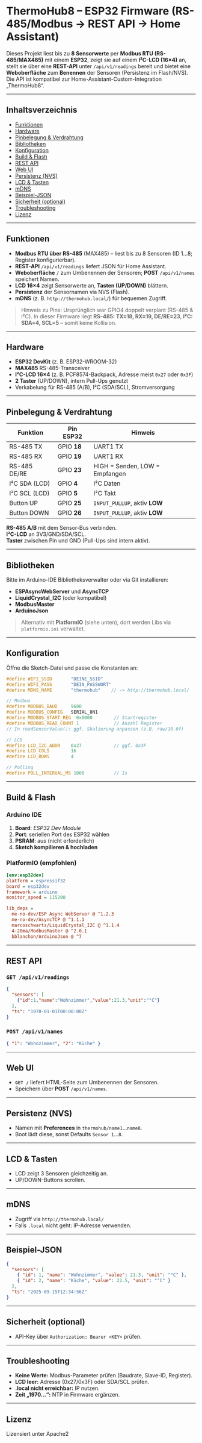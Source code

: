 # ThermoHub8 – ESP32 Firmware (RS-485/Modbus → REST API → Home Assistant)

Dieses Projekt liest bis zu **8 Sensorwerte** per **Modbus RTU (RS-485/MAX485)** mit einem **ESP32**, zeigt sie auf einem **I²C-LCD (16×4)** an, stellt sie über eine **REST-API** unter `/api/v1/readings` bereit und bietet eine **Weboberfläche** zum **Benennen** der Sensoren (Persistenz im Flash/NVS).  
Die API ist kompatibel zur Home-Assistant-Custom-Integration „ThermoHub8“.

---

## Inhaltsverzeichnis

- [Funktionen](#funktionen)  
- [Hardware](#hardware)  
- [Pinbelegung & Verdrahtung](#pinbelegung--verdrahtung)  
- [Bibliotheken](#bibliotheken)  
- [Konfiguration](#konfiguration)  
- [Build & Flash](#build--flash)  
- [REST API](#rest-api)  
- [Web UI](#web-ui)  
- [Persistenz (NVS)](#persistenz-nvs)  
- [LCD & Tasten](#lcd--tasten)  
- [mDNS](#mdns)  
- [Beispiel-JSON](#beispiel-json)  
- [Sicherheit (optional)](#sicherheit-optional)  
- [Troubleshooting](#troubleshooting)  
- [Lizenz](#lizenz)

---

## Funktionen

- **Modbus RTU über RS-485** (MAX485) – liest bis zu 8 Sensoren (ID 1…8; Register konfigurierbar).  
- **REST-API** `/api/v1/readings` liefert JSON für Home Assistant.  
- **Weboberfläche** `/` zum Umbenennen der Sensoren; **POST** `/api/v1/names` speichert Namen.  
- **LCD 16×4** zeigt Sensorwerte an, **Tasten (UP/DOWN)** blättern.  
- **Persistenz** der Sensornamen via NVS (Flash).  
- **mDNS** (z. B. `http://thermohub.local/`) für bequemen Zugriff.  

> Hinweis zu Pins: Ursprünglich war GPIO4 doppelt verplant (RS-485 & I²C). In dieser Firmware liegt **RS-485: TX=18, RX=19, DE/RE=23**, **I²C: SDA=4, SCL=5** – somit keine Kollision.

---

## Hardware

- **ESP32 DevKit** (z. B. ESP32-WROOM-32)  
- **MAX485** RS-485-Transceiver  
- **I²C-LCD 16×4** (z. B. PCF8574-Backpack, Adresse meist `0x27` oder `0x3F`)  
- **2 Taster** (UP/DOWN), intern Pull-Ups genutzt  
- Verkabelung für RS-485 (A/B), I²C (SDA/SCL), Stromversorgung

---

## Pinbelegung & Verdrahtung

| Funktion            | Pin ESP32 | Hinweis                                   |
|---------------------|-----------|-------------------------------------------|
| RS-485 TX           | GPIO **18** | UART1 TX                                  |
| RS-485 RX           | GPIO **19** | UART1 RX                                  |
| RS-485 DE/RE        | GPIO **23** | HIGH = Senden, LOW = Empfangen             |
| I²C SDA (LCD)       | GPIO **4**  | I²C Daten                                  |
| I²C SCL (LCD)       | GPIO **5**  | I²C Takt                                   |
| Button UP           | GPIO **25** | `INPUT_PULLUP`, aktiv **LOW**              |
| Button DOWN         | GPIO **26** | `INPUT_PULLUP`, aktiv **LOW**              |

**RS-485 A/B** mit dem Sensor-Bus verbinden.  
**I²C-LCD** an 3V3/GND/SDA/SCL.  
**Taster** zwischen Pin und GND (Pull-Ups sind intern aktiv).

---

## Bibliotheken

Bitte im Arduino-IDE Bibliotheksverwalter oder via Git installieren:

- **ESPAsyncWebServer** und **AsyncTCP**  
- **LiquidCrystal_I2C** (oder kompatibel)  
- **ModbusMaster**  
- **ArduinoJson**

> Alternativ mit **PlatformIO** (siehe unten), dort werden Libs via `platformio.ini` verwaltet.

---

## Konfiguration

Öffne die Sketch-Datei und passe die Konstanten an:

```cpp
#define WIFI_SSID       "DEINE_SSID"
#define WIFI_PASS       "DEIN_PASSWORT"
#define MDNS_NAME       "thermohub"    // -> http://thermohub.local/

// Modbus
#define MODBUS_BAUD     9600
#define MODBUS_CONFIG   SERIAL_8N1
#define MODBUS_START_REG  0x0000        // Startregister
#define MODBUS_READ_COUNT 1             // Anzahl Register
// In readSensorValue(): ggf. Skalierung anpassen (z.B. raw/10.0f)

// LCD
#define LCD_I2C_ADDR    0x27            // ggf. 0x3F
#define LCD_COLS        16
#define LCD_ROWS        4

// Polling
#define POLL_INTERVAL_MS 1000           // 1s
```

---

## Build & Flash

### Arduino IDE

1. **Board**: *ESP32 Dev Module*  
2. **Port**: seriellen Port des ESP32 wählen  
3. **PSRAM**: aus (nicht erforderlich)  
4. **Sketch kompilieren & hochladen**

### PlatformIO (empfohlen)

```ini
[env:esp32dev]
platform = espressif32
board = esp32dev
framework = arduino
monitor_speed = 115200

lib_deps =
  me-no-dev/ESP Async WebServer @ ^1.2.3
  me-no-dev/AsyncTCP @ ^1.1.1
  marcoschwartz/LiquidCrystal_I2C @ ^1.1.4
  4-20ma/ModbusMaster @ ^2.0.1
  bblanchon/ArduinoJson @ ^7
```

---

## REST API

### `GET /api/v1/readings`

```json
{
  "sensors": [
    {"id":1,"name":"Wohnzimmer","value":21.3,"unit":"°C"}
  ],
  "ts": "1970-01-01T00:00:00Z"
}
```

### `POST /api/v1/names`

```json
{ "1": "Wohnzimmer", "2": "Küche" }
```

---

## Web UI

- **`GET /`** liefert HTML-Seite zum Umbenennen der Sensoren.  
- Speichern über **POST** `/api/v1/names`.  

---

## Persistenz (NVS)

- Namen mit **Preferences** in `thermohub/name1`…`name8`.  
- Boot lädt diese, sonst Defaults `Sensor 1`…`8`.

---

## LCD & Tasten

- LCD zeigt 3 Sensoren gleichzeitig an.  
- UP/DOWN-Buttons scrollen.

---

## mDNS

- Zugriff via `http://thermohub.local/`  
- Falls `.local` nicht geht: IP-Adresse verwenden.

---

## Beispiel-JSON

```json
{
  "sensors": [
    { "id": 1, "name": "Wohnzimmer", "value": 21.3, "unit": "°C" },
    { "id": 2, "name": "Küche", "value": 22.5, "unit": "°C" }
  ],
  "ts": "2025-09-15T12:34:56Z"
}
```

---

## Sicherheit (optional)

- API-Key über `Authorization: Bearer <KEY>` prüfen.  

---

## Troubleshooting

- **Keine Werte:** Modbus-Parameter prüfen (Baudrate, Slave-ID, Register).  
- **LCD leer:** Adresse (0x27/0x3F) oder SDA/SCL prüfen.  
- **.local nicht erreichbar:** IP nutzen.  
- **Zeit „1970…“:** NTP in Firmware ergänzen.  

---

## Lizenz

Lizensiert unter Apache2
